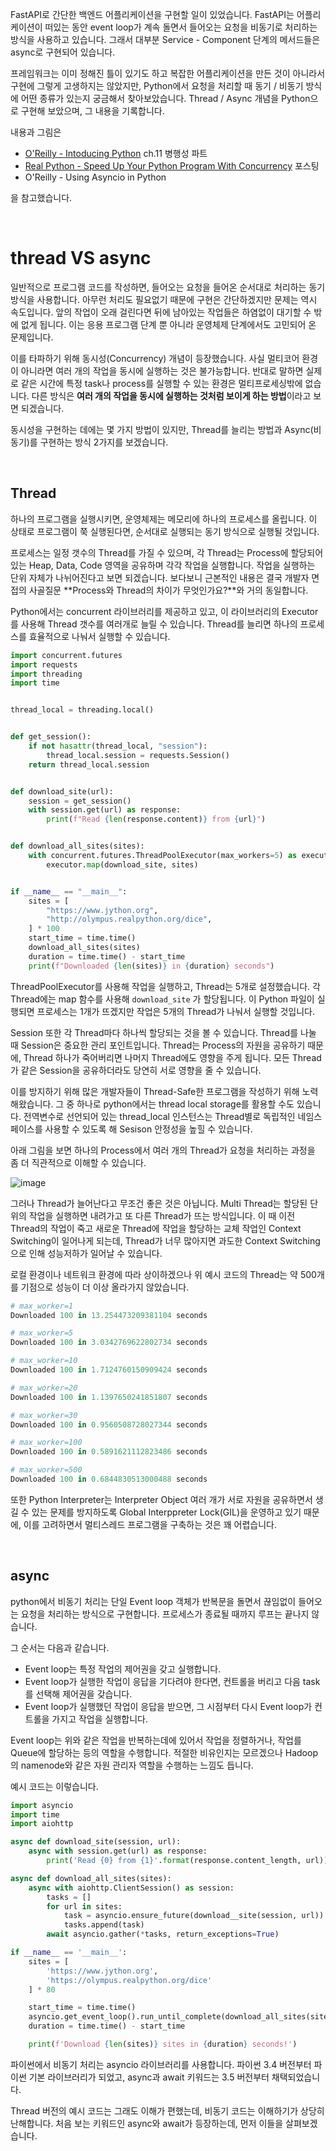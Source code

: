 FastAPI로 간단한 백엔드 어플리케이션을 구현할 일이 있었습니다. FastAPI는 어플리케이션이 떠있는 동안 event loop가 계속 돌면서 들어오는 요청을 비동기로 처리하는 방식을 사용하고 있습니다. 그래서 대부분 Service - Component 단계의 메서드들은 async로 구현되어 있습니다.

프레임워크는 이미 정해진 틀이 있기도 하고 복잡한 어플리케이션을 만든 것이 아니라서 구현에 그렇게 고생하지는 않았지만, Python에서 요청을 처리할 때 동기 / 비동기 방식에 어떤 종류가 있는지 궁금해서 찾아보았습니다. Thread / Async 개념을 Python으로 구현해 보았으며, 그 내용을 기록합니다.

내용과 그림은 

- [O'Reilly - Intoducing Python](http://www.yes24.com/Product/Goods/29289816) ch.11 병행성 파트 
- [Real Python - Speed Up Your Python Program With Concurrency](https://realpython.com/python-concurrency/) 포스팅
- O'Reilly - Using Asyncio in Python

을 참고했습니다.

<br/>

# thread VS async

일반적으로 프로그램 코드를 작성하면, 들어오는 요청을 들어온 순서대로 처리하는 동기 방식을 사용합니다. 아무런 처리도 필요없기 때문에 구현은 간단하겠지만 문제는 역시 속도입니다. 앞의 작업이 오래 걸린다면 뒤에 남아있는 작업들은 하염없이 대기할 수 밖에 없게 됩니다. 이는 응용 프로그램 단계 뿐 아니라 운영체제 단계에서도 고민되어 온 문제입니다.

이를 타파하기 위해 동시성(Concurrency) 개념이 등장했습니다. 사실 멀티코어 환경이 아니라면 여러 개의 작업을 동시에 실행하는 것은 불가능합니다. 반대로 말하면 실제로 같은 시간에 특정 task나 process를 실행할 수 있는 환경은 멀티프로세싱밖에 없습니다. 다른 방식은 **여러 개의 작업을 동시에 실행하는 것처럼 보이게 하는 방법**이라고 보면 되겠습니다.

동시성을 구현하는 데에는 몇 가지 방법이 있지만, Thread를 늘리는 방법과 Async(비동기)를 구현하는 방식 2가지를 보겠습니다.

<br/>

## Thread

하나의 프로그램을 실행시키면, 운영체제는 메모리에 하나의 프로세스를 올립니다. 이 상태로 프로그램이 쭉 실행된다면, 순서대로 실행되는 동기 방식으로 실행될 것입니다.

프로세스는 일정 갯수의 Thread를 가질 수 있으며, 각 Thread는 Process에 할당되어 있는 Heap, Data, Code 영역을 공유하며 각각 작업을 실행합니다. 작업을 실행하는 단위 자체가 나뉘어진다고 보면 되겠습니다. 보다보니 근본적인 내용은 결국 개발자 면접의 사골질문 **Process와 Thread의 차이가 무엇인가요?**와 거의 동일합니다.



Python에서는 concurrent 라이브러리를 제공하고 있고, 이 라이브러리의 Executor를 사용해 Thread 갯수를 여러개로 늘릴 수 있습니다. Thread를 늘리면 하나의 프로세스를 효율적으로 나눠서 실행할 수 있습니다.

```python
import concurrent.futures
import requests
import threading
import time


thread_local = threading.local()


def get_session():
    if not hasattr(thread_local, "session"):
        thread_local.session = requests.Session()
    return thread_local.session


def download_site(url):
    session = get_session()
    with session.get(url) as response:
        print(f"Read {len(response.content)} from {url}")


def download_all_sites(sites):
    with concurrent.futures.ThreadPoolExecutor(max_workers=5) as executor:
        executor.map(download_site, sites)


if __name__ == "__main__":
    sites = [
        "https://www.jython.org",
        "http://olympus.realpython.org/dice",
    ] * 100
    start_time = time.time()
    download_all_sites(sites)
    duration = time.time() - start_time
    print(f"Downloaded {len(sites)} in {duration} seconds")
```

ThreadPoolExecutor를 사용해 작업을 실행하고, Thread는 5개로 설정했습니다. 각 Thread에는 map 함수를 사용해 `download_site` 가 할당됩니다. 이 Python 파일이 실행되면 프로세스는 1개가 뜨겠지만 작업은 5개의 Thread가 나눠서 실행할 것입니다.

Session 또한 각 Thread마다 하나씩 할당되는 것을 볼 수 있습니다. Thread를 나눌 때 Session은 중요한 관리 포인트입니다. Thread는 Process의 자원을 공유하기 때문에, Thread 하나가 죽어버리면 나머지 Thread에도 영향을 주게 됩니다. 모든 Thread가 같은 Session을 공유하더라도 당연히 서로 영향을 줄 수 있습니다. 

이를 방지하기 위해 많은 개발자들이 Thread-Safe한 프로그램을 작성하기 위해 노력해왔습니다. 그 중 하나로 python에서는 thread local storage를 활용할 수도 있습니다. 전역변수로 선언되어 있는 thread_local 인스턴스는 Thread별로 독립적인 네임스페이스를 사용할 수 있도록 해 Sesison 안정성을 높힐 수 있습니다.

아래 그림을 보면 하나의 Process에서 여러 개의 Thread가 요청을 처리하는 과정을 좀 더 직관적으로 이해할 수 있습니다.

![image](https://user-images.githubusercontent.com/52685258/137829040-2e209349-2c17-4bcd-92c7-e1b035b7cd45.png)



그러나 Thread가 늘어난다고 무조건 좋은 것은 아닙니다. Multi Thread는 할당된 단위의 작업을 실행하면 내려가고 또 다른 Thread가 뜨는 방식입니다. 이 때 이전 Thread의 작업이 죽고 새로운 Thread에 작업을 할당하는 교체 작업인 Context Switching이 일어나게 되는데, Thread가 너무 많아지면 과도한 Context Switching으로 인해 성능저하가 일어날 수 있습니다.

로컬 환경이나 네트워크 환경에 따라 상이하겠으나 위 예시 코드의 Thread는 약 500개를 기점으로 성능이 더 이상 올라가지 않았습니다.

```python
# max_worker=1
Downloaded 100 in 13.254473209381104 seconds

# max_worker=5
Downloaded 100 in 3.0342769622802734 seconds

# max_worker=10
Downloaded 100 in 1.7124760150909424 seconds

# max_worker=20
Downloaded 100 in 1.1397650241851807 seconds

# max_worker=30
Downloaded 100 in 0.9560508728027344 seconds

# max_worker=100
Downloaded 100 in 0.5891621112823486 seconds

# max_worker=500
Downloaded 100 in 0.6844830513000488 seconds
```

또한 Python Interpreter는 Interpreter Object 여러 개가 서로 자원을 공유하면서 생길 수 있는 문제를 방지하도록 Global Interppreter Lock(GIL)을 운영하고 있기 때문에, 이를 고려하면서 멀티스레드 프로그램을 구축하는 것은 꽤 어렵습니다.

<br/>

## async

python에서 비동기 처리는 단일 Event loop 객체가 반복문을 돌면서 끊임없이 들어오는 요청을 처리하는 방식으로 구현합니다. 프로세스가 종료될 때까지 루프는 끝나지 않습니다.

그 순서는 다음과 같습니다.

- Event loop는 특정 작업의 제어권을 갖고 실행합니다.
- Event loop가 실행한 작업이 응답을 기다려야 한다면, 컨트롤을 버리고 다음 task를 선택해 제어권을 갖습니다.
- Event loop가 실행했던 작업이 응답을 받으면, 그 시점부터 다시 Event loop가 컨트롤을 가지고 작업을 실행합니다.



Event loop는 위와 같은 작업을 반복하는데에 있어서 작업을 정렬하거나, 작업를 Queue에 할당하는 등의 역할을 수행합니다. 적절한 비유인지는 모르겠으나 Hadoop의 namenode와 같은 자원 관리자 역할을 수행하는 느낌도 듭니다.

예시 코드는 이렇습니다.

```python
import asyncio
import time
import aiohttp

async def download_site(session, url):
    async with session.get(url) as response:
        print('Read {0} from {1}'.format(response.content_length, url))

async def download_all_sites(sites):
    async with aiohttp.ClientSession() as session:
        tasks = []
        for url in sites:
            task = asyncio.ensure_future(download__site(session, url))
            tasks.append(task)
        await asyncio.gather(*tasks, return_exceptions=True)

if __name__ == '__main__':
    sites = [
        'https://www.jython.org',
        'https://olympus.realpython.org/dice'
    ] * 80

    start_time = time.time()
    asyncio.get_event_loop().run_until_complete(download_all_sites(sites))
    duration = time.time() - start_time

    print(f'Download {len(sites)} sites in {duration} seconds!')

```



파이썬에서 비동기 처리는 asyncio 라이브러리를 사용합니다. 파이썬 3.4 버전부터 파이썬 기본 라이브러리가 되었고, async과 await 키워드는 3.5 버전부터 채택되었습니다.

Thread 버전의 예시 코드는 그래도 이해가 편했는데, 비동기 코드는 이해하기가 상당히 난해합니다. 처음 보는 키워드인 async와 await가 등장하는데, 먼저 이들을 살펴보겠습니다.









